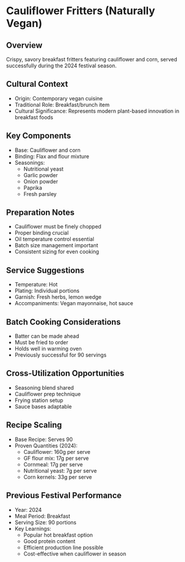 # Cauliflower Fritters (Naturally Vegan)

## Overview
Crispy, savory breakfast fritters featuring cauliflower and corn, served successfully during the 2024 festival season.

## Cultural Context
- Origin: Contemporary vegan cuisine
- Traditional Role: Breakfast/brunch item
- Cultural Significance: Represents modern plant-based innovation in breakfast foods

## Key Components
- Base: Cauliflower and corn
- Binding: Flax and flour mixture
- Seasonings:
  - Nutritional yeast
  - Garlic powder
  - Onion powder
  - Paprika
  - Fresh parsley

## Preparation Notes
- Cauliflower must be finely chopped
- Proper binding crucial
- Oil temperature control essential
- Batch size management important
- Consistent sizing for even cooking

## Service Suggestions
- Temperature: Hot
- Plating: Individual portions
- Garnish: Fresh herbs, lemon wedge
- Accompaniments: Vegan mayonnaise, hot sauce

## Batch Cooking Considerations
- Batter can be made ahead
- Must be fried to order
- Holds well in warming oven
- Previously successful for 90 servings

## Cross-Utilization Opportunities
- Seasoning blend shared
- Cauliflower prep technique
- Frying station setup
- Sauce bases adaptable

## Recipe Scaling
- Base Recipe: Serves 90
- Proven Quantities (2024):
  - Cauliflower: 160g per serve
  - GF flour mix: 17g per serve
  - Cornmeal: 17g per serve
  - Nutritional yeast: 7g per serve
  - Corn kernels: 33g per serve

## Previous Festival Performance
- Year: 2024
- Meal Period: Breakfast
- Serving Size: 90 portions
- Key Learnings:
  - Popular hot breakfast option
  - Good protein content
  - Efficient production line possible
  - Cost-effective when cauliflower in season 
